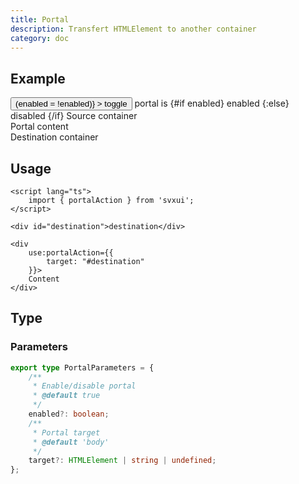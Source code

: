 ```yaml
---
title: Portal
description: Transfert HTMLElement to another container
category: doc
---
```


<script lang="ts">
    import { isMobile } from '$lib/utils/reponsive.js';
    import { Card, Flexbox, Button, Text, portalAction } from 'svxui';

    let enabled = $state(false);
</script>

## Example

<Card>

<Flexbox gap="3" align="center" class="mb-5">
    <Button
        variant="surface"
        onclick={() => (enabled = !enabled)}
    >
        toggle
    </Button>
    <Text>
        portal is 
        <Text color={enabled ? 'green' : 'red'}>
            {#if enabled} enabled {:else} disabled {/if}
        </Text>
    </Text>
</Flexbox>
<Flexbox gap="3" wrap="nowrap" direction={$isMobile ? 'column' : 'row'}>
<Card variant="outline" style="min-height: 100%">
    <Flexbox gap="3" direction="column" >
    <Text>Source container</Text>
    <div use:portalAction={{enabled, target: "#destination"}}>
    <Card variant="surface">Portal content</Card>
    </div>
    </Flexbox>
</Card>

<Card variant="outline">
    <Flexbox gap="3" direction="column" >
    <Text>Destination container</Text>
    <div id="destination"></div>
    </Flexbox>
</Card>
</Flexbox>

</Card>

## Usage

```svelte
<script lang="ts">
    import { portalAction } from 'svxui';
</script>

<div id="destination">destination</div>

<div 
    use:portalAction={{
        target: "#destination"
    }}>
    Content
</div>
```

## Type

### Parameters

```ts
export type PortalParameters = {
    /**
     * Enable/disable portal
     * @default true
     */
    enabled?: boolean;
    /**
     * Portal target
     * @default 'body'
     */
    target?: HTMLElement | string | undefined;
};
```